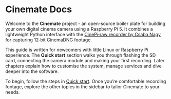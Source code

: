# Cinemate Docs

Welcome to the **Cinemate** project - an open-source boiler plate for building your own digital cinema camera using a Raspberry Pi 5. It combines a lightweight Python interface with the [CinePi‑raw recorder by Csaba Nagy](https://github.com/cinepi) for capturing 12‑bit CinemaDNG footage.

This guide is written for newcomers with little Linux or Raspberry Pi experience. The **Quick start** section walks you through flashing the SD card, connecting the camera module and making your first recording. Later chapters explain how to customise the system, manage services and dive deeper into the software.

To begin, follow the steps in [Quick start](getting-started.md). Once you’re comfortable recording footage, explore the other topics in the sidebar to tailor Cinemate to your needs.